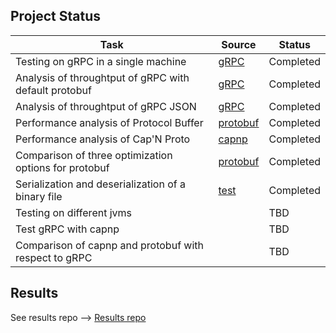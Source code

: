 Project Status
--------------

| Task																	| Source					| Status			|
|-----------------------------------------------------------------------|---------------------------|-------------------|
| Testing on gRPC in a single machine | [gRPC](http://github.com/wkarny/grpc-java) | Completed |
| Analysis of throughtput of gRPC with default protobuf | [gRPC](http://github.com/wkarny/grpc-java) | Completed |
| Analysis of throughtput of gRPC JSON | [gRPC](http://github.com/wkarny/kvstore) | Completed |
| Performance analysis of Protocol Buffer | [protobuf](http://github.com/wkarny/protobuf) | Completed |
| Performance analysis of Cap'N Proto | [capnp](http://github.com/wkarny/capnproto-java) | Completed |
| Comparison of three optimization options for protobuf | [protobuf](http://github.com/wkarny/protobuf) | Completed |
| Serialization and deserialization of a binary file | [test](http://github.com/wkarny/protobuf) | Completed |
| Testing on different jvms | | TBD |
| Test gRPC with capnp | | TBD|
| Comparison of capnp and protobuf with respect to gRPC | | TBD |

Results
-------

See results repo --> [Results repo](https://github.com/wkarny/cvt_proj/tree/master/results) 